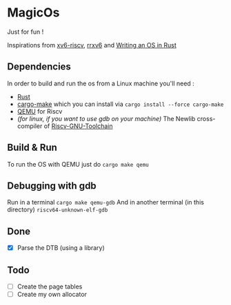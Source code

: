 # MagicOs

Just for fun !

Inspirations from [xv6-riscv](https://github.com/mit-pdos/xv6-riscv), [rrxv6](https://github.com/yodalee/rrxv6) and [Writing an OS in Rust](https://os.phil-opp.com)

## Dependencies

In order to build and run the os from a Linux machine you'll need :
- [Rust](https://www.rust-lang.org/tools/install)
- [cargo-make](https://github.com/sagiegurari/cargo-make) which you can install via `cargo install --force cargo-make`
- [QEMU](https://www.qemu.org/download/) for Riscv
- *(for linux, if you want to use gdb on your machine)* The Newlib cross-compiler of [Riscv-GNU-Toolchain](https://github.com/riscv-collab/riscv-gnu-toolchain)

## Build & Run

To run the OS with QEMU just do `cargo make qemu`

## Debugging with gdb

Run in a terminal `cargo make qemu-gdb`
And in another terminal (in this directory) `riscv64-unknown-elf-gdb`

## Done

- [x] Parse the DTB (using a library)

## Todo

- [ ] Create the page tables
- [ ] Create my own allocator
